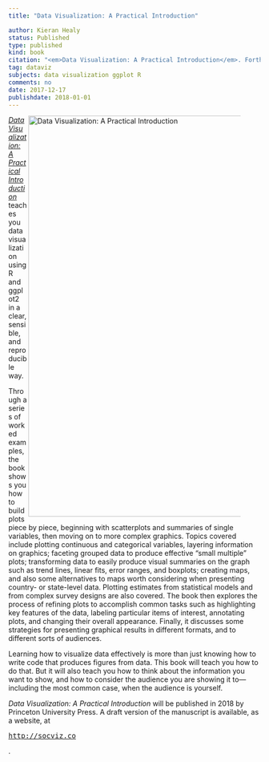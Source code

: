 ```yaml
---
title: "Data Visualization: A Practical Introduction"

author: Kieran Healy
status: Published
type: published
kind: book
citation: "<em>Data Visualization: A Practical Introduction</em>. Forthcoming. Princeton University Press. <a class = \"badge badge-small\" href=\"https://docs.google.com/forms/d/1R3LnCup54zhgmC0YA_fXNQlIjL37_Yn9T_Ulp3OZib0\" style = \"background-color: #F99F46;\">When can I buy it?</a>"
tag: dataviz
subjects: data visualization ggplot R
comments: no
date: 2017-12-17
publishdate: 2018-01-01
---
```

<p><figure><img class="lbg" src="http://kieranhealy.org/files/misc/dv-cover-pupress.jpg" align="right" width=800px alt="Data Visualization: A Practical Introduction"></figure><em><a href="http://socviz.co"></p>

<p>Data Visualization: A Practical Introduction</a></em> teaches you data visualization using R and ggplot2 in a clear, sensible, and reproducible way.</p> 

<p>Through a series of worked examples, the book shows you how to build plots piece by piece, beginning with scatterplots and summaries of single variables, then moving on to more complex graphics. Topics covered include plotting continuous and categorical variables, layering information on graphics; faceting grouped data to produce effective “small multiple” plots; transforming data to easily produce visual summaries on the graph such as trend lines, linear fits, error ranges, and boxplots; creating maps, and also some alternatives to maps worth considering when presenting country- or state-level data. Plotting estimates from statistical models and from complex survey designs are also covered. The book then explores the process of refining plots to accomplish common tasks such as highlighting key features of the data, labeling particular items of interest, annotating plots, and changing their overall appearance. Finally, it discusses some strategies for presenting graphical results in different formats, and to different sorts of audiences.</p>

<p>Learning how to visualize data effectively is more than just knowing how to write code that produces figures from data. This book will teach you how to do that. But it will also teach you how to think about the information you want to show, and how to consider the audience you are showing it to—including the most common case, when the audience is yourself.</p>

<p><em>Data Visualization: A Practical Introduction</em> will be published in 2018 by Princeton University Press. A draft version of the manuscript is available, as a website, at <a href="http://socviz.co"><pre>http://socviz.co</pre></a>.</p>

